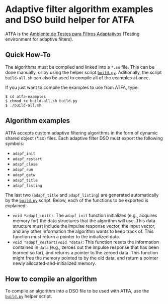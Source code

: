 
Adaptive filter algorithm examples and DSO build helper for ATFA
================================================================

ATFA is the [Ambiente de Testes para Filtros Adaptativos][1] (Testing
environment for adaptive filters).

Quick How-To
------------

The algorithms must be compiled and linked into a `*.so` file. This can
be done manually, or by using the helper script [`build.py`][2]. 
Aditionally, the script `build-all.sh` can also be used to compile all
of the examples at once.

If you just want to compile the examples to use from ATFA, type:

    $ cd atfa-examples
    $ chmod +x build-all.sh build.py
    $ ./build-all.sh

Algorithm examples
------------------

ATFA accepts custom adaptive filtering algorithms in the form of dynamic
shared object (*.so) files. Each adaptive filter DSO must export the
following symbols:

* `adapf_init`
* `adapf_restart`
* `adapf_close`
* `adapf_run`
* `adapf_getw`
* `adapf_title`
* `adapf_listing`

The last two (`adapf_title` and `adapf_listing`) are generated
automatically by the [`build.py`][2] script. Below, each of the
functions to be exported is explained:

* `void *adapf_init()`: The `adapf_init` function initializes (e.g.,
  acquires memory for) the data structures that the algorithm will use.
  This data structure must include the impulse response vector, the
  input vector, and any other information the algorithm wants to keep
  track of. This function must return a pointer to the initialized data.
* `void *adapf_restart(void *data)`: This function resets the
  information contained in `data` (e.g., zeroes out the impulse response
  that has been learned so far), and returns a pointer to the zeroed
  data. This function might free the memory pointed to by the old data,
  and return a pointer newly allocated-and-initialized memory.

How to compile an algorithm
---------------------------

To compile an algorithm into a DSO file to be used with ATFA, use the
[`build.py`][3] helper script.

[1]: https://github.com/fofoni/atfa
[2]: #how-to-compile-an-algorithm
[3]: https://github.com/fofoni/atfa-examples/blob/master/build.py
